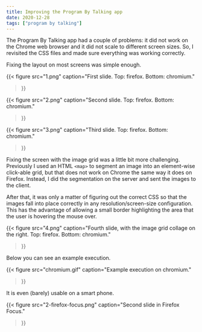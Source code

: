 ```yaml
---
title: Improving the Program By Talking app
date: 2020-12-28
tags: ["program by talking"]
---
```


The Program By Talking app had a couple of problems: it did not
work on the Chrome web browser and it did not scale to different screen sizes.
So, I revisited the CSS files and made sure everything was working correctly.

Fixing the layout on most screens was simple enough.

{{< figure
src="1.png"
caption="First slide. Top: firefox. Bottom: chromium."
>}}

{{< figure
src="2.png"
caption="Second slide. Top: firefox. Bottom: chromium."
>}}

{{< figure
src="3.png"
caption="Third slide. Top: firefox. Bottom: chromium."
>}}

Fixing the screen with the image grid was a little bit more challenging.
Previously I used an HTML `<map>` to segment an image into an element-wise
click-able grid, but that does not work on Chrome the same way it does on
Firefox. Instead, I did the segmentation on the server and sent the images to
the client.

After that, it was only a matter of figuring out the correct CSS so that the
images fall into place correctly in any resolution/screen-size configuration.
This has the advantage of allowing a small border highlighting the area
that the user is hovering the mouse over.

{{< figure
src="4.png"
caption="Fourth slide, with the image grid collage on the right. Top: firefox. Bottom: chromium."
>}}

Below you can see an example execution.

{{< figure
src="chromium.gif"
caption="Example execution on chromium."
>}}

It is even (barely) usable on a smart phone.

{{< figure
src="2-firefox-focus.png"
caption="Second slide in Firefox Focus."
>}}
